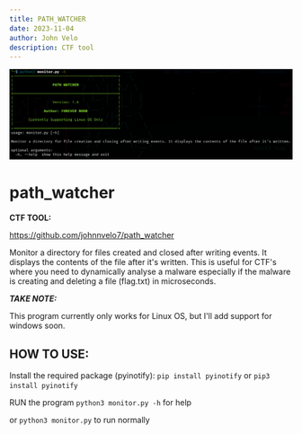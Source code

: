 ```yaml
---
title: PATH_WATCHER
date: 2023-11-04
author: John Velo
description: CTF tool
---
```


![Path Watcher Example](/images/pathwatcher.png)

# path_watcher
**CTF TOOL:** 

https://github.com/johnnvelo7/path_watcher

Monitor a directory for files created and closed after writing events. It displays the contents of the file after it's written.
This is useful for CTF's where you need to dynamically analyse a malware especially if the malware is creating and deleting a file (flag.txt) in microseconds.

***TAKE NOTE:*** 

This program currently only works for Linux OS, but I'll add support for windows  soon.

## HOW TO USE:

Install the required package (pyinotify):
```pip install pyinotify```
or 
```pip3 install pyinotify```

RUN the program
```python3 monitor.py -h``` for help

or
```python3 monitor.py``` to run normally